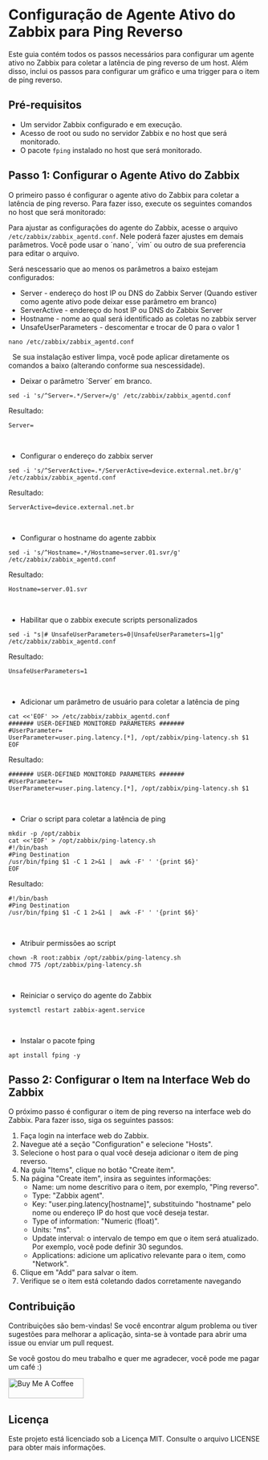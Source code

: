 Configuração de Agente Ativo do Zabbix para Ping Reverso
========================================================

Este guia contém todos os passos necessários para configurar um agente ativo no Zabbix para coletar a latência de ping reverso de um host. Além disso, inclui os passos para configurar um gráfico e uma trigger para o item de ping reverso.

Pré-requisitos
--------------

*   Um servidor Zabbix configurado e em execução.
*   Acesso de root ou sudo no servidor Zabbix e no host que será monitorado.
*   O pacote `fping` instalado no host que será monitorado.

Passo 1: Configurar o Agente Ativo do Zabbix
--------------------------------------------

O primeiro passo é configurar o agente ativo do Zabbix para coletar a latência de ping reverso. Para fazer isso, execute os seguintes comandos no host que será monitorado:

Para ajustar as configurações do agente do Zabbix, acesse o arquivo `/etc/zabbix/zabbix_agentd.conf`. Nele poderá fazer ajustes em demais parâmetros. Você pode usar o ´nano´, ´vim´ ou outro de sua preferencia para editar o arquivo.

Será nescessario que ao menos os parâmetros a baixo estejam configurados:
* Server - endereço do host IP ou DNS do Zabbix Server (Quando estiver como agente ativo pode deixar esse parâmetro em branco)
* ServerActive - endereço do host IP ou DNS do Zabbix Server
* Hostname - nome ao qual será identificado as coletas no zabbix server
* UnsafeUserParameters - descomentar e trocar de 0 para o valor 1

```
nano /etc/zabbix/zabbix_agentd.conf
```
&nbsp;
Se sua instalação estiver limpa, você pode aplicar diretamente os comandos a baixo (alterando conforme sua nescessidade).

* Deixar o parâmetro ´Server´ em branco.
```
sed -i 's/^Server=.*/Server=/g' /etc/zabbix/zabbix_agentd.conf
```
Resultado:
```
Server=
```
&nbsp;
* Configurar o endereço do zabbix server
```
sed -i 's/^ServerActive=.*/ServerActive=device.external.net.br/g' /etc/zabbix/zabbix_agentd.conf
```
Resultado:
```
ServerActive=device.external.net.br
```
&nbsp;
* Configurar o hostname do agente zabbix
```
sed -i 's/^Hostname=.*/Hostname=server.01.svr/g' /etc/zabbix/zabbix_agentd.conf
```
Resultado:
```
Hostname=server.01.svr
```
&nbsp;
* Habilitar que o zabbix execute scripts personalizados
```
sed -i "s|# UnsafeUserParameters=0|UnsafeUserParameters=1|g" /etc/zabbix/zabbix_agentd.conf
```
Resultado:
```
UnsafeUserParameters=1
```
&nbsp;

* Adicionar um parâmetro de usuário para coletar a latência de ping
```
cat <<'EOF' >> /etc/zabbix/zabbix_agentd.conf
####### USER-DEFINED MONITORED PARAMETERS #######
#UserParameter=
UserParameter=user.ping.latency.[*], /opt/zabbix/ping-latency.sh $1
EOF
```
Resultado:
```
####### USER-DEFINED MONITORED PARAMETERS #######
#UserParameter=
UserParameter=user.ping.latency.[*], /opt/zabbix/ping-latency.sh $1
```
&nbsp;
* Criar o script para coletar a latência de ping
```
mkdir -p /opt/zabbix
cat <<'EOF' > /opt/zabbix/ping-latency.sh
#!/bin/bash
#Ping Destination
/usr/bin/fping $1 -C 1 2>&1 |  awk -F' ' '{print $6}'
EOF
```
Resultado:
```
#!/bin/bash
#Ping Destination
/usr/bin/fping $1 -C 1 2>&1 |  awk -F' ' '{print $6}'
```
&nbsp;
* Atribuir permissões ao script
```
chown -R root:zabbix /opt/zabbix/ping-latency.sh
chmod 775 /opt/zabbix/ping-latency.sh
```
&nbsp;
* Reiniciar o serviço do agente do Zabbix
```
systemctl restart zabbix-agent.service
```
&nbsp;
* Instalar o pacote fping
```
apt install fping -y
```

Passo 2: Configurar o Item na Interface Web do Zabbix
-----------------------------------------------------

O próximo passo é configurar o item de ping reverso na interface web do Zabbix. Para fazer isso, siga os seguintes passos:

1.  Faça login na interface web do Zabbix.
2.  Navegue até a seção "Configuration" e selecione "Hosts".
3.  Selecione o host para o qual você deseja adicionar o item de ping reverso.
4.  Na guia "Items", clique no botão "Create item".
5.  Na página "Create item", insira as seguintes informações:
    *   Name: um nome descritivo para o item, por exemplo, "Ping reverso".
    *   Type: "Zabbix agent".
    *   Key: "user.ping.latency\[hostname\]", substituindo "hostname" pelo nome ou endereço IP do host que você deseja testar.
    *   Type of information: "Numeric (float)".
    *   Units: "ms".
    *   Update interval: o intervalo de tempo em que o item será atualizado. Por exemplo, você pode definir 30 segundos.
    *   Applications: adicione um aplicativo relevante para o item, como "Network".
6.  Clique em "Add" para salvar o item.
7.  Verifique se o item está coletando dados corretamente navegando


Contribuição
------------

Contribuições são bem-vindas! Se você encontrar algum problema ou tiver sugestões para melhorar a aplicação, sinta-se à vontade para abrir uma issue ou enviar um pull request.

Se você gostou do meu trabalho e quer me agradecer, você pode me pagar um café :)

<a href="https://www.paypal.com/donate/?hosted_button_id=SFR785YEYHC4E" target="_blank"><img src="https://cdn.buymeacoffee.com/buttons/v2/default-yellow.png" alt="Buy Me A Coffee" style="height: 40px !important;width: 150px !important;" ></a>


Licença
-------

Este projeto está licenciado sob a Licença MIT. Consulte o arquivo LICENSE para obter mais informações.
